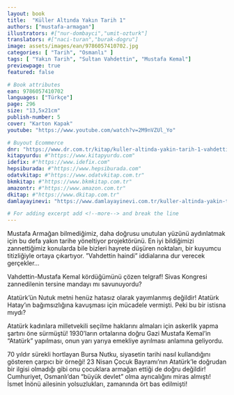 ```yaml
---
layout: book
title:  "Küller Altında Yakın Tarih 1"
authors: ["mustafa-armagan"]
illustrators: #["nur-dombayci","umit-ozturk"]
translators: #["naci-turan","burak-dogru"]
image: assets/images/ean/9786057410702.jpg
categories: [ "Tarih", "Osmanlı" ]
tags: [ "Yakın Tarih", "Sultan Vahdettin", "Mustafa Kemal"]
previewpage: true
featured: false

# Book attributes
ean: 9786057410702
languages: ["Türkçe"]
page: 296
size: "13,5x21cm"
publish-number: 5
cover: "Karton Kapak"
youtube: "https://www.youtube.com/watch?v=2M9nVZUl_Yo"

# Buyout Ecommerce
dnr: "https://www.dr.com.tr/kitap/kuller-altinda-yakin-tarih-1-vahdettinden-mustafa-kemale-unutulan-gercekler/mustafa-armagan/arastirma-tarih/tarih/ataturk/urunno=0001938796001"
kitapyurdu: #"https://www.kitapyurdu.com"
idefix: #"https://www.idefix.com"
hepsiburada: #"https://www.hepsiburada.com"
odatvkitap: #"https://www.odatvkitap.com.tr"
bkmkitap: #"https://www.bkmkitap.com.tr"
amazontr: #"https://www.amazon.com.tr"
dkitap: #"https://www.dkitap.com.tr"
damlayayinevi: "https://www.damlayayinevi.com.tr/kuller-altinda-yakin-tarih-1"

# For adding excerpt add <!--more--> and break the line
---
```

Mustafa Armağan bilmediğimiz, daha doğrusu unutulan yüzünü aydınlatmak için bu defa yakın tarihe yöneltiyor projektörünü. En iyi bildiğimizi zannettiğimiz konularda bile bizleri hayrete düşüren noktaları, bir kuyumcu titizliğiyle ortaya çıkartıyor.
”Vahdettin haindi” iddialarına dur verecek gerçekler…
<!--more--> 

Vahdettin-Mustafa Kemal kördüğümünü çözen telgraf!
Sivas Kongresi zannedilenin tersine mandayı mı savunuyordu?

Atatürk’ün Nutuk metni henüz hatasız olarak yayımlanmış değildir!
Atatürk Hatay’ın bağımsızlığına kavuşması için mücadele vermişti. Peki bu bir istisna mıydı?

Atatürk kadınlara milletvekili seçilme haklarını almaları için askerlik yapma şartını öne sürmüştü!
1930’ların ortalarına doğru Gazi Mustafa Kemal’in “Atatürk” yapılması, onun yarı yarıya emekliye ayrılması anlamına geliyordu.

70 yıldır sürekli hortlayan Bursa Nutku, siyasetin tarihi nasıl kullandığını gösteren çarpıcı bir örneği!
23 Nisan Çocuk Bayramı’nın Atatürk’le doğrudan bir ilgisi olmadığı gibi onu çocuklara armağan ettiği de doğru değildir!
Cumhuriyet, Osmanlı’dan “büyük devlet” olma ayrıcalığını miras almıştı!
İsmet İnönü ailesinin yolsuzlukları, zamanında ört bas edilmişti!